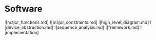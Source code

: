 Software
========

![major_functions.md]
![major_constraints.md]
![high_level_diagram.md]
![device_abstraction.md]
![sequence_analysis.md]
![framework.md]
![implementation]

